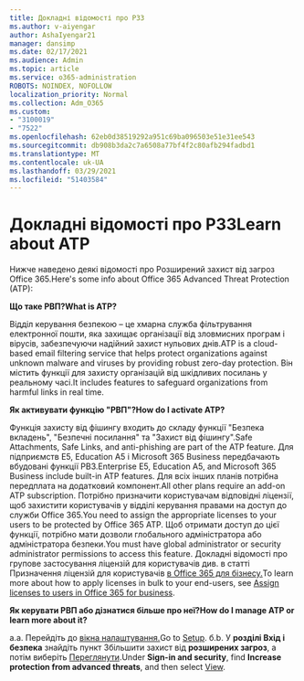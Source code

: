 ```yaml
---
title: Докладні відомості про РЗЗ
ms.author: v-aiyengar
author: AshaIyengar21
manager: dansimp
ms.date: 02/17/2021
ms.audience: Admin
ms.topic: article
ms.service: o365-administration
ROBOTS: NOINDEX, NOFOLLOW
localization_priority: Normal
ms.collection: Adm_O365
ms.custom:
- "3100019"
- "7522"
ms.openlocfilehash: 62eb0d38519292a951c69ba096503e51e31ee543
ms.sourcegitcommit: db908b3da2c7a6508a77bf4f2c80afb294fadbd1
ms.translationtype: MT
ms.contentlocale: uk-UA
ms.lasthandoff: 03/29/2021
ms.locfileid: "51403584"
---
```

# <a name="learn-about-atp"></a><span data-ttu-id="c03cc-102">Докладні відомості про РЗЗ</span><span class="sxs-lookup"><span data-stu-id="c03cc-102">Learn about ATP</span></span>

<span data-ttu-id="c03cc-103">Нижче наведено деякі відомості про Розширений захист від загроз Office 365.</span><span class="sxs-lookup"><span data-stu-id="c03cc-103">Here's some info about Office 365 Advanced Threat Protection (ATP):</span></span>

<span data-ttu-id="c03cc-104">**Що таке РВП?**</span><span class="sxs-lookup"><span data-stu-id="c03cc-104">**What is ATP?**</span></span>

<span data-ttu-id="c03cc-105">Відділ керування безпекою – це хмарна служба фільтрування електронної пошти, яка захищає організації від зловмисних програм і вірусів, забезпечуючи надійний захист нульових днів.</span><span class="sxs-lookup"><span data-stu-id="c03cc-105">ATP is a cloud-based email filtering service that helps protect organizations against unknown malware and viruses by providing robust zero-day protection.</span></span> <span data-ttu-id="c03cc-106">Він містить функції для захисту організацій від шкідливих посилань у реальному часі.</span><span class="sxs-lookup"><span data-stu-id="c03cc-106">It includes features to safeguard organizations from harmful links in real time.</span></span>

<span data-ttu-id="c03cc-107">**Як активувати функцію "РВП"?**</span><span class="sxs-lookup"><span data-stu-id="c03cc-107">**How do I activate ATP?**</span></span>

<span data-ttu-id="c03cc-108">Функція захисту від фішингу входить до складу функції "Безпека вкладень", "Безпечні посилання" та "Захист від фішингу".</span><span class="sxs-lookup"><span data-stu-id="c03cc-108">Safe Attachments, Safe Links, and anti-phishing are part of the ATP feature.</span></span> <span data-ttu-id="c03cc-109">Для підприємств E5, Education A5 і Microsoft 365 Business передбачають вбудовані функції РВЗ.</span><span class="sxs-lookup"><span data-stu-id="c03cc-109">Enterprise E5, Education A5, and Microsoft 365 Business include built-in ATP features.</span></span> <span data-ttu-id="c03cc-110">Для всіх інших планів потрібна передплата на додатковий компонент.</span><span class="sxs-lookup"><span data-stu-id="c03cc-110">All other plans require an add-on ATP subscription.</span></span> <span data-ttu-id="c03cc-111">Потрібно призначити користувачам відповідні ліцензії, щоб захистити користувачів у відділі керування правами на доступ до служби Office 365.</span><span class="sxs-lookup"><span data-stu-id="c03cc-111">You need to assign the appropriate licenses to your users to be protected by Office 365 ATP.</span></span> <span data-ttu-id="c03cc-112">Щоб отримати доступ до цієї функції, потрібно мати дозволи глобального адміністратора або адміністратора безпеки.</span><span class="sxs-lookup"><span data-stu-id="c03cc-112">You must have global administrator or security administrator permissions to access this feature.</span></span> <span data-ttu-id="c03cc-113">Докладні відомості про групове застосування ліцензій для користувачів див. в статті Призначення ліцензій для користувачів [в Office 365 для бізнесу.](https://go.microsoft.com/fwlink/?linkid=2093435)</span><span class="sxs-lookup"><span data-stu-id="c03cc-113">To learn more about how to apply licenses in bulk to your end-users, see [Assign licenses to users in Office 365 for business](https://go.microsoft.com/fwlink/?linkid=2093435).</span></span>

<span data-ttu-id="c03cc-114">**Як керувати РВП або дізнатися більше про неї?**</span><span class="sxs-lookup"><span data-stu-id="c03cc-114">**How do I manage ATP or learn more about it?**</span></span>

<span data-ttu-id="c03cc-115">а.</span><span class="sxs-lookup"><span data-stu-id="c03cc-115">a.</span></span> <span data-ttu-id="c03cc-116">Перейдіть до [вікна налаштування.](https://go.microsoft.com/fwlink/p/?linkid=2075721)</span><span class="sxs-lookup"><span data-stu-id="c03cc-116">Go to [Setup](https://go.microsoft.com/fwlink/p/?linkid=2075721).</span></span>
<span data-ttu-id="c03cc-117">б.</span><span class="sxs-lookup"><span data-stu-id="c03cc-117">b.</span></span> <span data-ttu-id="c03cc-118">У **розділі Вхід і безпека** знайдіть пункт Збільшити захист від **розширених загроз**, а потім виберіть [Переглянути](https://go.microsoft.com/fwlink/?linkid=2109302).</span><span class="sxs-lookup"><span data-stu-id="c03cc-118">Under **Sign-in and security**, find **Increase protection from advanced threats**, and then select [View](https://go.microsoft.com/fwlink/?linkid=2109302).</span></span>
